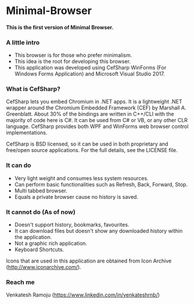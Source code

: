 # Minimal-Browser

#### This is the first version of Minimal Browser.

### A little intro
 - This browser is for those who prefer minimalism. 
 - This idea is the root for developing this browser.
 - This application was developed using CefSharp WinForms (For Windows Forms Application) and Microsoft Visual Studio 2017.
 
### What is CefSharp?
 CefSharp lets you embed Chromium in .NET apps. It is a lightweight .NET wrapper around the Chromium Embedded Framework (CEF) by Marshall A. Greenblatt. About 30% of the bindings are written in C++/CLI with the majority of code here is C#. It can be used from C# or VB, or any other CLR language. CefSharp provides both WPF and WinForms web browser control implementations.

CefSharp is BSD licensed, so it can be used in both proprietary and free/open source applications. For the full details, see the LICENSE file.

### It can do
- Very light weight and consumes less system resources.
- Can perform basic functionalities such as Refresh, Back, Forward, Stop.
- Multi tabbed browser.
- Equals a private browser cause no history is saved.

### It cannot do (As of now)
- Doesn't support history, bookmarks, favourites.
- It can download files but doesn't show any downloaded history within the application.
- Not a graphic rich application.
- Keyboard Shortcuts.


Icons that are used in this application are obtained from Icon Archive (http://www.iconarchive.com/).

### Reach me
Venkatesh Ramoju (https://www.linkedin.com/in/venkateshrnb/)
